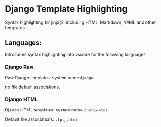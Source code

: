 # Django Template Highlighting

Syntax highlighting for jinja(2) including HTML, Markdown, YAML and other templates.

## Languages:

Introduces syntax highlighting into vscode for the following languages:

### Django Raw

Raw Django templates: system name `django`.

no file default associations.

### Django HTML

Django HTML templates: system name `django-html`.

Default file associations: `.tpl`, `.html`